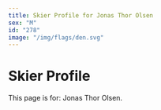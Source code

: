 ```yaml
---
title: Skier Profile for Jonas Thor Olsen
sex: "M"
id: "278"
image: "/img/flags/den.svg" 
---
```


# Skier Profile

This page is for: Jonas Thor Olsen.
    